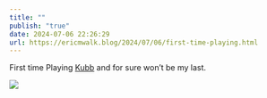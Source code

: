 ```yaml
---
title: ""
publish: "true"
date: 2024-07-06 22:26:29
url: https://ericmwalk.blog/2024/07/06/first-time-playing.html
---
```


First time Playing [Kubb](https://en.m.wikipedia.org/wiki/Kubb) and for sure won’t be my last.

![](https://ericmwalk.blog/uploads/2024/05face18e5e8e75e777851a62a83ba19.jpeg)
